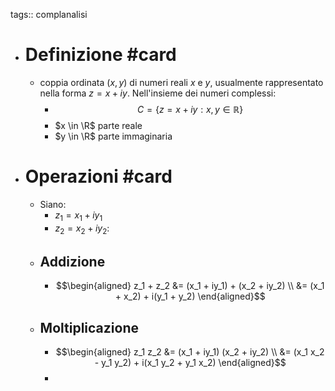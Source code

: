 tags:: complanalisi

- # Definizione #card
	- coppia ordinata $(x, y)$ di numeri reali $x$ e $y$, usualmente rappresentato nella forma $z = x + iy$. Nell'insieme dei numeri complessi:
		- $$C = \{z = x + iy : x, y \in \mathbb{R}\}$$
		- $x \in \R$ parte reale
		- $y \in \R$ parte immaginaria
- # Operazioni #card
	- Siano:
		- $z_1 = x_1 + iy_1$
		- $z_2 = x_2 + iy_2$:
	- ## Addizione
		- $$\begin{aligned}
		  z_1 + z_2 &= (x_1 + iy_1) + (x_2 + iy_2) \\
		  &= (x_1 + x_2) + i(y_1 + y_2)
		  \end{aligned}$$
	- ## Moltiplicazione
		- $$\begin{aligned}
		  z_1 z_2 &= (x_1 + iy_1) (x_2 + iy_2) \\
		  &= (x_1 x_2 - y_1 y_2) + i(x_1 y_2 + y_1 x_2)
		  \end{aligned}$$
		-